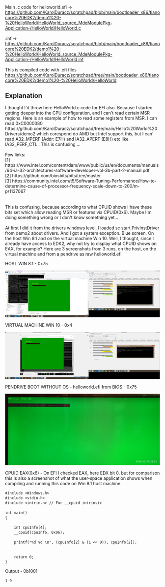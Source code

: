 Main .c code for helloworld.efi -> https://github.com/KarolDuracz/scratchpad/blob/main/bootloader_x86/tianocore%20EDK2/demo1%20-%20HelloWorld/HelloWorld_source_MdeModulePkg-Application-/HelloWorld/HelloWorld.c<br /><br />
.inf -> https://github.com/KarolDuracz/scratchpad/blob/main/bootloader_x86/tianocore%20EDK2/demo1%20-%20HelloWorld/HelloWorld_source_MdeModulePkg-Application-/HelloWorld/HelloWorld.inf
<br /><br />
This is compiled code with .efi files https://github.com/KarolDuracz/scratchpad/tree/main/bootloader_x86/tianocore%20EDK2/demo1%20-%20HelloWorld/HelloWorld
<h2>Explanation</h2>
I thought I'd throw here HelloWorld.c code for EFI also. Because I started getting deeper into the CPU configuration, and I can't read certain MSR regions. Here is an example of how to read some registers from MSR. I can read 0xC0000080 https://github.com/KarolDuracz/scratchpad/tree/main/Hello%20World%20Drivers/demo2 which corespond do AMD but Intel support this, but I can' read A32_MPERF (Addr: E7H) and IA32_APERF (E8H) etc like IA32_PERF_CTL . This is confusing ... 
<br /><br />
Few links: <br />
[1] https://www.intel.com/content/dam/www/public/us/en/documents/manuals/64-ia-32-architectures-software-developer-vol-3b-part-2-manual.pdf <br />
[2] https://github.com/biosbits/bits/tree/master <br />
[3] https://community.intel.com/t5/Software-Tuning-Performance/How-to-determine-cause-of-processor-frequency-scale-down-to-200/m-p/1137067 <br />
<br /><br />
This is confusing, because according to what CPUID shows I have these bits set which allow reading MSR or features via CPUID(0x6). Maybe I'm doing something wrong or I don't know something yet...
<br /><br />
At first I did it from the drivers windows level, I loaded sc start PrivInstDriver from demo2 about drivers. And I got a system exception. Blue screen. On the host Win 8.1 and on the virtual machine Win 10. Well, I thought, since I already have access to EDK2, why not try to display what CPUID shows on EAX, for example? Here are 3 screenshots from 3 runs, on the host, on the virtual machine and from a pendrive as raw helloworld.efi

HOST WIN 8.1 - 0x75

![dump](https://github.com/KarolDuracz/scratchpad/blob/main/bootloader_x86/tianocore%20EDK2/demo1%20-%20HelloWorld/212%20-%2019-12-2024%20-%20win%2081%20host%200x75.png?raw=true)

VIRTUAL MACHINE WIN 10 - 0x4

![dump](https://github.com/KarolDuracz/scratchpad/blob/main/bootloader_x86/tianocore%20EDK2/demo1%20-%20HelloWorld/211%20-%2019-12-2024%20-%20test%20win10%20virtual%20machine.png?raw=true)

PENDRIVE BOOT WITHOUT OS - helloworld.efi from BIOS - 0x75

![dump](https://github.com/KarolDuracz/scratchpad/blob/main/bootloader_x86/tianocore%20EDK2/demo1%20-%20HelloWorld/1734647249018.jpg?raw=true)

CPUID EAX(0x6) - On EFI I checked EAX, here EDX bit 0, but for comparison this is also a screenshot of what the user-space application shows when compiling and running this code on Win 8.1 host machine
```
#include <Windows.h>
#include <stdio.h>
#include <intrin.h> // For __cpuid intrinsic

int main()
{

	int cpuInfo[4];
	__cpuid(cpuInfo, 0x06);

	printf("%d %d \n", (cpuInfo[2] & (1 << 0)), cpuInfo[2]);


	return 0;
}
```

Output - 0b1001

```
1 9
```
